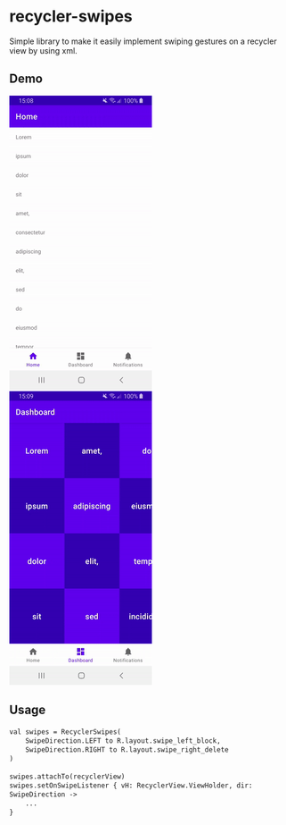 # recycler-swipes

Simple library to make it easily implement swiping gestures on a recycler view by using xml.

## Demo

![horizontal](showcase/horizontal.gif)
![vertical](showcase/vertical.gif)

## Usage

    val swipes = RecyclerSwipes(
        SwipeDirection.LEFT to R.layout.swipe_left_block,
        SwipeDirection.RIGHT to R.layout.swipe_right_delete
    )

    swipes.attachTo(recyclerView)
    swipes.setOnSwipeListener { vH: RecyclerView.ViewHolder, dir: SwipeDirection ->
        ...
    }
